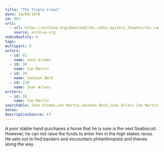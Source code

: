 ```yaml
---
title: "The Triple Crown"
date: 10/09/1978
id: 903
urls: 
  - url: https://archive.org/download/cbs_radio_mystery_theater/cbs_radio_mystery_theater-0901-0950.zip/cbs_radio_mystery_theater-0901-0950%2Fcbsrmt_0903_the_triple_crown.mp3
    source: archive-org
audioQuality: 0
tags: 
multipart: 0
actors:  
  - id: 82
    name: Jack Grimes  
  - id: 38
    name: Ian Martin  
  - id: 20
    name: Jackson Beck  
  - id: 220
    name: Joan Arless
writers:  
  - id: 38
    name: Ian Martin
searchable: Jack Grimes,Ian Martin,Jackson Beck,Joan Arless Ian Martin
notes: 
descriptionSource: kf
---
```

A poor stable hand purchases a horse that he is sure is the next Seabiscuit. However, he can not raise the funds to enter him in the high stakes races. He sets out to find backers and encounters philanthropists and thieves along the way.